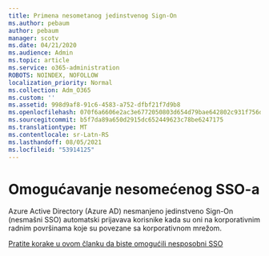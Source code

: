 ```yaml
---
title: Primena nesometanog jedinstvenog Sign-On
ms.author: pebaum
author: pebaum
manager: scotv
ms.date: 04/21/2020
ms.audience: Admin
ms.topic: article
ms.service: o365-administration
ROBOTS: NOINDEX, NOFOLLOW
localization_priority: Normal
ms.collection: Adm_O365
ms.custom: ''
ms.assetid: 998d9af8-91c6-4583-a752-dfbf21f7d9b8
ms.openlocfilehash: 070f6a6606e2ac3e6772050803d654d79bae642802c931f756d1c1ac3421f34d
ms.sourcegitcommit: b5f7da89a650d2915dc652449623c78be6247175
ms.translationtype: MT
ms.contentlocale: sr-Latn-RS
ms.lasthandoff: 08/05/2021
ms.locfileid: "53914125"
---
```

# <a name="enable-seamless-sso"></a>Omogućavanje nesomećenog SSO-a

Azure Active Directory (Azure AD) nesmanjeno jedinstveno Sign-On (nesmašni SSO) automatski prijavava korisnike kada su oni na korporativnim radnim površinama koje su povezane sa korporativnom mrežom.
  
[Pratite korake u ovom članku da biste omogućili nesposobni SSO](https://docs.microsoft.com/azure/active-directory/connect/active-directory-aadconnect-sso-quick-start)
  

